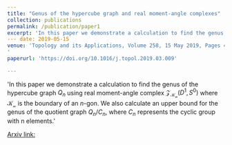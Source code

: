 ```yaml
---
title: "Genus of the hypercube graph and real moment-angle complexes"
collection: publications
permalink: /publication/paper1
excerpt: 'In this paper we demonstrate a calculation to find the genus of the hypercube graph $Q_n$ using real moment-angle complex \\(\mathcal{Z}_{\mathcal{K_n}}(D^1,S^0))\\ where $\mathcal{K_n}$ is the boundary of an $n$-gon. We also calculate an upper bound for the genus of the quotient graph $Q_n/C_n$, where $C_n$ represents the cyclic group with n elements.'
--- date: 2019-05-15
venue: 'Topology and its Applications, Volume 258, 15 May 2019, Pages 415-424
'
paperurl: 'https://doi.org/10.1016/j.topol.2019.03.009'

---
```

'In this paper we demonstrate a calculation to find the genus of the hypercube graph $Q_n$ using real moment-angle complex $\mathcal{Z}_{\mathcal{K_n}}(D^1,S^0)$ where $\mathcal{K_n}$ is the boundary of an $n$-gon. We also calculate an upper bound for the genus of the quotient graph $Q_n/C_n$, where $C_n$ represents the cyclic group with n elements.'

[Arxiv link:](https://arxiv.org/pdf/1806.10220.pdf)
